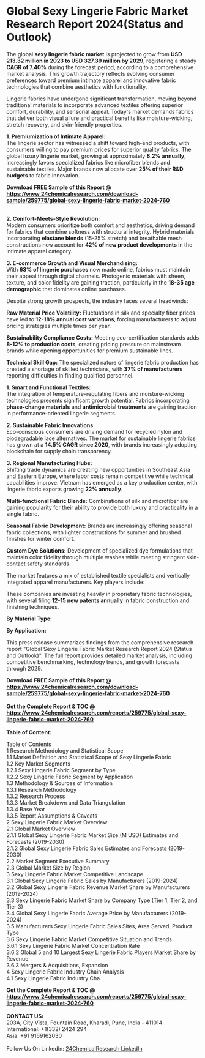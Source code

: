 <h1>Global Sexy Lingerie Fabric Market Research Report 2024(Status and Outlook)</h1><p>The global <strong>sexy lingerie fabric market</strong> is projected to grow from <strong>USD 213.32 million in 2023 to USD 327.39 million by 2029</strong>, registering a steady <strong>CAGR of 7.40%</strong> during the forecast period, according to a comprehensive market analysis. This growth trajectory reflects evolving consumer preferences toward premium intimate apparel and innovative fabric technologies that combine aesthetics with functionality.</p><p>Lingerie fabrics have undergone significant transformation, moving beyond traditional materials to incorporate advanced textiles offering superior comfort, durability, and sensorial appeal. Today's market demands fabrics that deliver both visual allure and practical benefits like moisture-wicking, stretch recovery, and skin-friendly properties.</p><p><strong>1. Premiumization of Intimate Apparel:</strong><br>
The lingerie sector has witnessed a shift toward high-end products, with consumers willing to pay premium prices for superior quality fabrics. The global luxury lingerie market, growing at approximately <strong>8.2% annually</strong>, increasingly favors specialized fabrics like microfiber blends and sustainable textiles. Major brands now allocate over <strong>25% of their R&amp;D budgets</strong> to fabric innovation.</p><div><b>Download FREE Sample of this Report @ 
            <a href="https://www.24chemicalresearch.com/download-sample/259775/global-sexy-lingerie-fabric-market-2024-760">
            https://www.24chemicalresearch.com/download-sample/259775/global-sexy-lingerie-fabric-market-2024-760</a></b></div><br><p><strong>2. Comfort-Meets-Style Revolution:</strong><br>
Modern consumers prioritize both comfort and aesthetics, driving demand for fabrics that combine softness with structural integrity. Hybrid materials incorporating <strong>elastane blends</strong> (15-25% stretch) and breathable mesh constructions now account for <strong>42% of new product developments</strong> in the intimate apparel category.</p><p><strong>3. E-commerce Growth and Visual Merchandising:</strong><br>
With <strong>63% of lingerie purchases</strong> now made online, fabrics must maintain their appeal through digital channels. Photogenic materials with sheen, texture, and color fidelity are gaining traction, particularly in the <strong>18-35 age demographic</strong> that dominates online purchases.</p><p>Despite strong growth prospects, the industry faces several headwinds:</p><p><strong>Raw Material Price Volatility:</strong> Fluctuations in silk and specialty fiber prices have led to <strong>12-18% annual cost variations</strong>, forcing manufacturers to adjust pricing strategies multiple times per year.</p><p><strong>Sustainability Compliance Costs:</strong> Meeting eco-certification standards adds <strong>8-12% to production costs</strong>, creating pricing pressure on mainstream brands while opening opportunities for premium sustainable lines.</p><p><strong>Technical Skill Gap:</strong> The specialized nature of lingerie fabric production has created a shortage of skilled technicians, with <strong>37% of manufacturers</strong> reporting difficulties in finding qualified personnel.</p><p><strong>1. Smart and Functional Textiles:</strong><br>
The integration of temperature-regulating fibers and moisture-wicking technologies presents significant growth potential. Fabrics incorporating <strong>phase-change materials</strong> and <strong>antimicrobial treatments</strong> are gaining traction in performance-oriented lingerie segments.</p><p><strong>2. Sustainable Fabric Innovations:</strong><br>
Eco-conscious consumers are driving demand for recycled nylon and biodegradable lace alternatives. The market for sustainable lingerie fabrics has grown at a <strong>14.5% CAGR since 2020</strong>, with brands increasingly adopting blockchain for supply chain transparency.</p><p><strong>3. Regional Manufacturing Hubs:</strong><br>
Shifting trade dynamics are creating new opportunities in Southeast Asia and Eastern Europe, where labor costs remain competitive while technical capabilities improve. Vietnam has emerged as a key production center, with lingerie fabric exports growing <strong>22% annually</strong>.</p><p><strong>Multi-functional Fabric Blends:</strong> Combinations of silk and microfiber are gaining popularity for their ability to provide both luxury and practicality in a single fabric.</p><p><strong>Seasonal Fabric Development:</strong> Brands are increasingly offering seasonal fabric collections, with lighter constructions for summer and brushed finishes for winter comfort.</p><p><strong>Custom Dye Solutions:</strong> Development of specialized dye formulations that maintain color fidelity through multiple washes while meeting stringent skin-contact safety standards.</p><p>The market features a mix of established textile specialists and vertically integrated apparel manufacturers. Key players include:</p><p>These companies are investing heavily in proprietary fabric technologies, with several filing <strong>12-15 new patents annually</strong> in fabric construction and finishing techniques.</p><p><strong>By Material Type:</strong></p><p><strong>By Application:</strong></p><p>This press release summarizes findings from the comprehensive research report "Global Sexy Lingerie Fabric Market Research Report 2024 (Status and Outlook)". The full report provides detailed market analysis, including competitive benchmarking, technology trends, and growth forecasts through 2029.</p><div><b>Download FREE Sample of this Report @ 
            <a href="https://www.24chemicalresearch.com/download-sample/259775/global-sexy-lingerie-fabric-market-2024-760">
            https://www.24chemicalresearch.com/download-sample/259775/global-sexy-lingerie-fabric-market-2024-760</a></b></div><br><div><b>Get the Complete Report & TOC @ 
            <a href="https://www.24chemicalresearch.com/reports/259775/global-sexy-lingerie-fabric-market-2024-760">
            https://www.24chemicalresearch.com/reports/259775/global-sexy-lingerie-fabric-market-2024-760</a></b></div><br>
            <b>Table of Content:</b><p>Table of Contents<br />
1 Research Methodology and Statistical Scope<br />
1.1 Market Definition and Statistical Scope of Sexy Lingerie Fabric<br />
1.2 Key Market Segments<br />
1.2.1 Sexy Lingerie Fabric Segment by Type<br />
1.2.2 Sexy Lingerie Fabric Segment by Application<br />
1.3 Methodology & Sources of Information<br />
1.3.1 Research Methodology<br />
1.3.2 Research Process<br />
1.3.3 Market Breakdown and Data Triangulation<br />
1.3.4 Base Year<br />
1.3.5 Report Assumptions & Caveats<br />
2 Sexy Lingerie Fabric Market Overview<br />
2.1 Global Market Overview<br />
2.1.1 Global Sexy Lingerie Fabric Market Size (M USD) Estimates and Forecasts (2019-2030)<br />
2.1.2 Global Sexy Lingerie Fabric Sales Estimates and Forecasts (2019-2030)<br />
2.2 Market Segment Executive Summary<br />
2.3 Global Market Size by Region<br />
3 Sexy Lingerie Fabric Market Competitive Landscape<br />
3.1 Global Sexy Lingerie Fabric Sales by Manufacturers (2019-2024)<br />
3.2 Global Sexy Lingerie Fabric Revenue Market Share by Manufacturers (2019-2024)<br />
3.3 Sexy Lingerie Fabric Market Share by Company Type (Tier 1, Tier 2, and Tier 3)<br />
3.4 Global Sexy Lingerie Fabric Average Price by Manufacturers (2019-2024)<br />
3.5 Manufacturers Sexy Lingerie Fabric Sales Sites, Area Served, Product Type<br />
3.6 Sexy Lingerie Fabric Market Competitive Situation and Trends<br />
3.6.1 Sexy Lingerie Fabric Market Concentration Rate<br />
3.6.2 Global 5 and 10 Largest Sexy Lingerie Fabric Players Market Share by Revenue<br />
3.6.3 Mergers & Acquisitions, Expansion<br />
4 Sexy Lingerie Fabric Industry Chain Analysis<br />
4.1 Sexy Lingerie Fabric Industry Cha</p><div><b>Get the Complete Report & TOC @ 
            <a href="https://www.24chemicalresearch.com/reports/259775/global-sexy-lingerie-fabric-market-2024-760">
            https://www.24chemicalresearch.com/reports/259775/global-sexy-lingerie-fabric-market-2024-760</a></b></div><br><b>CONTACT US:</b><br>
            203A, City Vista, Fountain Road, Kharadi, Pune, India - 411014<br>
            International: +1(332) 2424 294<br>
            Asia: +91 9169162030 <br><br>
            Follow Us On LinkedIn: <a href="https://www.linkedin.com/company/24chemicalresearch/">24ChemicalResearch LinkedIn</a>